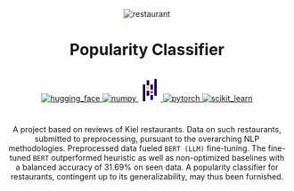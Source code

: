 <div align="center">
  <img src="https://github.com/thore-dahl/restaurant-reviews-sa-cw/assets/130995551/495667b1-3665-4e90-b4ab-e79594a5389a" alt="restaurant" style="width:auto;height:250px;">
  <h1>Popularity Classifier</h1>
</div>
<br>
<div align="center">
  <a href="https://huggingface.co/docs/transformers/index" target="_blank" rel="noreferrer">
    <img src="https://workable-application-form.s3.amazonaws.com/advanced/production/61557f91d9510741dc62e7f8/c3635b59-a3d2-444a-b636-a9d0061dcdde" alt="hugging_face" width="40" height="40"/> 
  </a>
  <a href="https://numpy.org" target="_blank" rel="noreferrer"> 
    <img src="https://www.vectorlogo.zone/logos/numpy/numpy-icon.svg" alt="numpy" width="40" height="40"/> 
  </a>
  <a href="https://pandas.pydata.org/" target="_blank" rel="noreferrer"> 
    <img src="https://raw.githubusercontent.com/devicons/devicon/2ae2a900d2f041da66e950e4d48052658d850630/icons/pandas/pandas-original.svg" alt="pandas" width="40" height="40"/>
  </a>
  <a href="https://pytorch.org/" target="_blank" rel="noreferrer"> 
    <img src="https://www.vectorlogo.zone/logos/pytorch/pytorch-icon.svg" alt="pytorch" height="40"/> 
  </a>
  <a href="https://scikit-learn.org/" target="_blank" rel="noreferrer"> 
    <img src="https://upload.wikimedia.org/wikipedia/commons/0/05/Scikit_learn_logo_small.svg" alt="scikit_learn" height="40"/> 
  </a>
  <h1></h1>
  A project based on reviews of Kiel restaurants. Data on such restaurants, submitted to preprocessing, pursuant to the overarching NLP methodologies. Preprocessed data fueled <code>BERT (LLM)</code> fine-tuning. The fine-tuned <code>BERT</code> outperformed heuristic as well as non-optimized baselines with a balanced accuracy of 31.69% on seen data. A popularity classifier for restaurants, contingent up to its generalizability, may thus been furnished.
</div>

